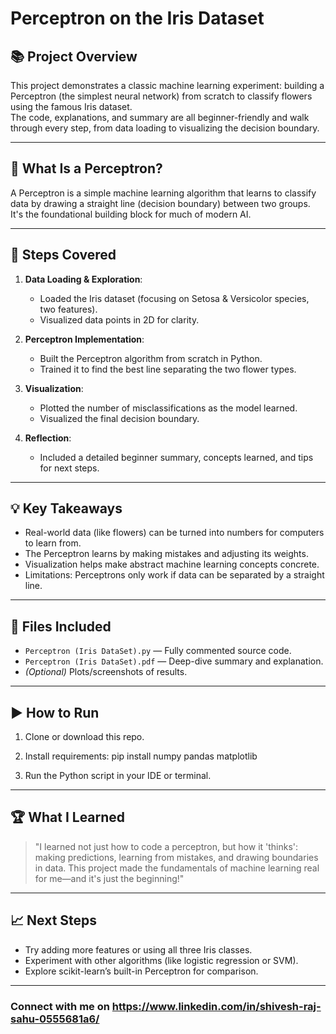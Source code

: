 # Perceptron on the Iris Dataset

## 📚 Project Overview
This project demonstrates a classic machine learning experiment: building a Perceptron (the simplest neural network) from scratch to classify flowers using the famous Iris dataset.  
The code, explanations, and summary are all beginner-friendly and walk through every step, from data loading to visualizing the decision boundary.

---

## 🚀 What Is a Perceptron?
A Perceptron is a simple machine learning algorithm that learns to classify data by drawing a straight line (decision boundary) between two groups.  
It's the foundational building block for much of modern AI.

---

## 📝 Steps Covered

1. **Data Loading & Exploration**:  
   - Loaded the Iris dataset (focusing on Setosa & Versicolor species, two features).
   - Visualized data points in 2D for clarity.

2. **Perceptron Implementation**:  
   - Built the Perceptron algorithm from scratch in Python.
   - Trained it to find the best line separating the two flower types.

3. **Visualization**:  
   - Plotted the number of misclassifications as the model learned.
   - Visualized the final decision boundary.

4. **Reflection**:  
   - Included a detailed beginner summary, concepts learned, and tips for next steps.

---

## 💡 Key Takeaways

- Real-world data (like flowers) can be turned into numbers for computers to learn from.
- The Perceptron learns by making mistakes and adjusting its weights.
- Visualization helps make abstract machine learning concepts concrete.
- Limitations: Perceptrons only work if data can be separated by a straight line.

---

## 📂 Files Included

- `Perceptron (Iris DataSet).py` — Fully commented source code.
- `Perceptron (Iris DataSet).pdf` — Deep-dive summary and explanation.
- *(Optional)* Plots/screenshots of results.

---

## ▶️ How to Run

1. Clone or download this repo.
2. Install requirements:  pip install numpy pandas matplotlib

3. Run the Python script in your IDE or terminal.

---

## 🏆 What I Learned

> "I learned not just how to code a perceptron, but how it 'thinks': making predictions, learning from mistakes, and drawing boundaries in data. This project made the fundamentals of machine learning real for me—and it's just the beginning!"

---

## 📈 Next Steps

- Try adding more features or using all three Iris classes.
- Experiment with other algorithms (like logistic regression or SVM).
- Explore scikit-learn’s built-in Perceptron for comparison.

---

### Connect with me on https://www.linkedin.com/in/shivesh-raj-sahu-0555681a6/
